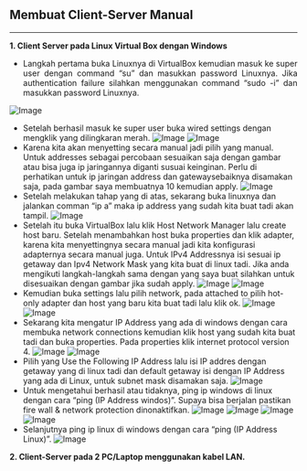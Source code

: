 ## Membuat Client-Server Manual
---
**1. Client Server pada Linux Virtual Box dengan Windows**
+ <p style='text-align: justify;'>Langkah pertama buka Linuxnya di VirtualBox kemudian masuk ke super user dengan command “su” dan masukkan password Linuxnya. Jika authentication failure silahkan menggunakan command “sudo -i” dan masukkan password Linuxnya.</p>
![Image](tugas1no1_1.PNG "Img")
+ Setelah berhasil masuk ke super user buka wired settings dengan mengklik yang dilingkaran merah.
![Image](tugas1no1_2.PNG "Img")
![Image](tugas1no1_3.PNG "Img")
+ Karena kita akan menyetting secara manual jadi pilih yang manual. Untuk addresses sebagai percobaan sesuaikan saja dengan gambar atau bisa juga ip jaringannya diganti susuai keinginan. Perlu di perhatikan untuk ip jaringan address dan gatewaysebaiknya disamakan saja, pada gambar saya membuatnya 10 kemudian apply.
![Image](tugas1no1_4.PNG "Img")
+ Setelah melakukan tahap yang di atas, sekarang buka linuxnya dan jalankan comman “ip a” maka ip address yang sudah kita buat tadi akan tampil. 
![Image](tugas1no1_5.PNG "Img")
+ Setelah itu buka VirtualBox lalu klik Host Network Manager lalu create host baru. Setelah menambahkan host buka properties dan klik adapter, karena kita menyettingnya secara manual jadi kita konfigurasi adapternya secara manual juga. Untuk IPv4 Addressnya isi sesuai ip getaway dan Ipv4 Network Mask yang kita buat di linux tadi. Jika anda mengikuti langkah-langkah sama dengan yang saya buat silahkan untuk disesuaikan dengan gambar jika sudah apply. 
![Image](tugas1no1_6.PNG "Img")
![Image](tugas1no1_7.PNG "Img")
+ Kemudian buka settings lalu pilih network, pada attached to pilih hot-only adapter dan host yang baru kita buat tadi lalu klik ok.
![Image](tugas1no1_8.PNG "Img")
![Image](tugas1no1_9.PNG "Img")
+ Sekarang kita mengatur IP Address yang ada di windows dengan cara membuka network connections kemudian klik host yang sudah kita buat tadi dan buka properties. Pada properties klik internet protocol version 4.
![Image](tugas1no1_10.PNG "Img")
![Image](tugas1no1_11.PNG "Img")
+ Pilih yang Use the Following IP Address lalu isi IP addres dengan getaway yang di linux tadi dan default getaway isi dengan IP Address yang ada di Linux, untuk subnet mask disamakan saja.
![Image](tugas1no1_12.PNG "Img")
+ Untuk mengetahui berhasil atau tidaknya, ping ip windows di linux dengan cara “ping (IP Address windos)”. Supaya bisa berjalan pastikan fire wall & network protection dinonaktifkan.
![Image](tugas1no1_13.PNG "Img")
![Image](tugas1no1_14.PNG "Img")
![Image](tugas1no1_15.PNG "Img")
![Image](tugas1no1_16.PNG "Img")
+ Selanjutnya ping ip linux di windows dengan cara “ping (IP Address Linux)”.
![Image](tugas1no1_17.PNG "Img")

**2. Client-Server pada 2 PC/Laptop menggunakan kabel LAN.**